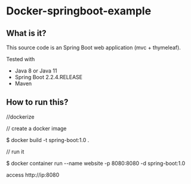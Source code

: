 # Docker-springboot-example

## What is it?
This source code is an Spring Boot web application (mvc + thymeleaf).
 
Tested with
* Java 8 or Java 11
* Spring Boot 2.2.4.RELEASE
* Maven


## How to run this?
//dockerize

// create a docker image

$ docker build -t spring-boot:1.0 .

// run it

$ docker container run --name website -p 8080:8080 -d  spring-boot:1.0

  access http://ip:8080
```
